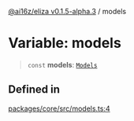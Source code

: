 [@ai16z/eliza v0.1.5-alpha.3](../index.md) / models

# Variable: models

> `const` **models**: [`Models`](../type-aliases/Models.md)

## Defined in

[packages/core/src/models.ts:4](https://github.com/f58637547/agentf/blob/main/packages/core/src/models.ts#L4)
